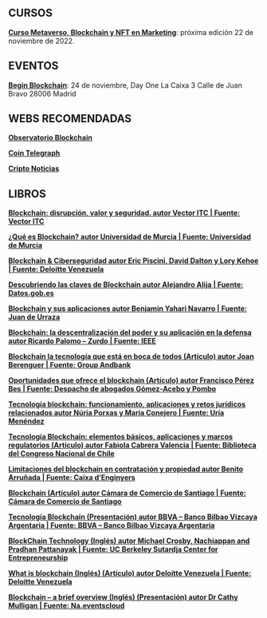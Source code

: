 ## CURSOS

[**Curso Metaverso, Blockchain y NFT en Marketing**](https://skiller.education/curso-de-metaverso-blockchain-nft/): próxima edición 22 de noviembre de 2022.

## EVENTOS

[**Begin Blockchain**](https://www.eventbrite.es/e/entradas-begin-blockchain-424040365147?aff=ebdssbdestsearch&amp;keep_tld=1): 24 de noviembre, Day One La Caixa 3 Calle de Juan Bravo 28006 Madrid

## WEBS RECOMENDADAS

[**Observatorio Blockchain**](https://observatorioblockchain.com/)

[**Coin Telegraph**](https://es.cointelegraph.com/)

[**Cripto Noticias**](https://www.criptonoticias.com/)

## LIBROS

[**Blockchain: disrupción, valor y seguridad. autor Vector ITC | Fuente: Vector ITC**](https://www.equisoft.com/resources/blockchain-a-disruptive-technology-with-the-power-to-revolutionize-financial-services-white-paper)

[**¿Qué es Blockchain? autor Universidad de Murcia | Fuente: Universidad de Murcia**](https://www.um.es/docencia/barzana/GESESI/Que-es-Blockchain.pdf)

[**Blockchain &amp; Ciberseguridad autor Eric Piscini, David Dalton y Lory Kehoe | Fuente: Deloitte Venezuela**](https://www2.deloitte.com/content/dam/Deloitte/pe/Documents/risk/Blockchain&amp;%20CiberseguridadESP%20(1).pdf)

[**Descubriendo las claves de Blockchain autor Alejandro Alija | Fuente: Datos.gob.es**](https://datos.gob.es/sites/default/files/doc/file/descubriendo_las_claves_de_blockchain.pdf)

[**Blockchain y sus aplicaciones autor Benjamin Yahari Navarro | Fuente: Juan de Urraza**](http://jeuazarru.com/wp-content/uploads/2017/11/Blockchain.pdf)

[**Blockchain: la descentralización del poder y su aplicación en la defensa autor Ricardo Palomo – Zurdo | Fuente: IEEE**](https://www.ieee.es/en/Galerias/fichero/docs_opinion/2018/DIEEEO70-2018_Blockchain_PalomoZurdo.pdf)

[**Blockchain la tecnología que está en boca de todos (Artículo) autor Joan Berenguer | Fuente: Group Andbank**](https://www.andbank.com/wp-content/uploads/2017/11/2017-10-27-que-es-el-Blockchain-Joan-Berenguer-ESP.pdf)

[**Oportunidades que ofrece el blockchain (Artículo) autor Francisco Pérez Bes | Fuente: Despacho de abogados Gómez-Acebo y Pombo**](https://www.ga-p.com/wp-content/uploads/2019/10/Oportunidades-que-ofrece-el-blockchain.pdf)

[**Tecnología blockchain: funcionamiento, aplicaciones y retos jurídicos relacionados autor Núria Porxas y Maria Conejero | Fuente: Uría Menéndez**](https://www.uria.com/documentos/publicaciones/5799/documento/art02.pdf?id=7875)

[**Tecnología Blockchain: elementos básicos, aplicaciones y marcos regulatorios (Artículo) autor Fabiola Cabrera Valencia | Fuente: Biblioteca del Congreso Nacional de Chile**](https://obtienearchivo.bcn.cl/obtienearchivo?id=repositorio/10221/25308/3/Bolckchain_conceptos_impacto_en_industrias_y_marcos_regulatorios%20Final%20SUP.pdf)

[**Limitaciones del blockchain en contratación y propiedad autor Benito Arruñada | Fuente: Caixa d’Enginyers**](https://www.caixaenginyers.com/documents/20143/2900658/ODF+n10-ODF.pdf/f2fc078d-7da9-ec72-4ba5-cd7995380a2e)

[**Blockchain (Artículo) autor Cámara de Comercio de Santiago | Fuente: Cámara de Comercio de Santiago**](http://www.ccs.cl/html/prensa/publicaciones/Blockchain.pdf)

[**Tecnología Blockchain (Presentación) autor BBVA – Banco Bilbao Vizcaya Argentaria | Fuente: BBVA – Banco Bilbao Vizcaya Argentaria**](https://www.bbva.com/wp-content/uploads/2017/10/ebook-cibbv-tecnologia_blockchain-es.pdf)

[**BlockChain Technology (Inglés) autor Michael Crosby, Nachiappan and Pradhan Pattanayak | Fuente: UC Berkeley Sutardja Center for Entrepreneurship**](https://scet.berkeley.edu/wp-content/uploads/BlockchainPaper.pdf)

[**What is blockchain (Inglés) (Artículo) autor Deloitte Venezuela | Fuente: Deloitte Venezuela**](https://www2.deloitte.com/content/dam/Deloitte/uk/Documents/Innovation/deloitte-uk-what-is-blockchain-2016.pdf)

[**Blockchain – a brief overview (Inglés) (Presentación) autor Dr Cathy Mulligan | Fuente: Na.eventscloud**](https://na.eventscloud.com/file_uploads/b4d722450d854c8b9fdaf14823c49a0c_MULLIGAN_Blockchain-brief-overview.pdf)
